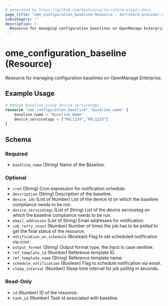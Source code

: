 ```yaml
---
# generated by https://github.com/hashicorp/terraform-plugin-docs
page_title: "ome_configuration_baseline Resource - terraform-provider-ome"
subcategory: ""
description: |-
  Resource for managing configuration baselines on OpenManage Enterprise.
---
```


# ome_configuration_baseline (Resource)

Resource for managing configuration baselines on OpenManage Enterprise.

## Example Usage

```terraform
# Manage baseline using Device Servicetags
resource "ome_configuration_baseline" "baseline_name" {
	baseline_name = "Baseline Name"
	device_servicetags = ["MXL1234","MXL1235"]
}
```

<!-- schema generated by tfplugindocs -->
## Schema

### Required

- `baseline_name` (String) Name of the Baseline.

### Optional

- `cron` (String) Cron expression for notification schedule.
- `description` (String) Description of the baseline.
- `device_ids` (List of Number) List of the device id on which the baseline compliance needs to be run.
- `device_servicetags` (List of String) List of the device servicetag on which the baseline compliance needs to be run.
- `email_addresses` (List of String) Email addresses for notification.
- `job_retry_count` (Number) Number of times the job has to be polled to get the final status of the resource.
- `notification_on_schedule` (Boolean) Flag to set scheduled notification via cron.
- `output_format` (String) Output format type, the input is case senitive.
- `ref_template_id` (Number) Reference template ID.
- `ref_template_name` (String) Reference template name.
- `schedule_notification` (Boolean) Flag to schedule notification via email.
- `sleep_interval` (Number) Sleep time interval for job polling in seconds.

### Read-Only

- `id` (Number) ID of the resource.
- `task_id` (Number) Task id associated with baseline.


